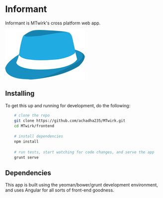 Informant
=========

Informant is MTwirk's cross platform web app.

![Informant logo][logo]

Installing
----------

To get this up and running for development, do the following:

```bash
	# clone the repo
	git clone https://github.com/achadha235/MTwirk.git
	cd MTwirk/frontend

	# install dependencies
	npm install

	# run tests, start watching for code changes, and serve the app
	grunt serve
```

Dependencies
----------

This app is built using the yeoman/bower/grunt development environment,
and uses Angular for all sorts of front-end goodness.


[logo]:app/images/fedora.png
